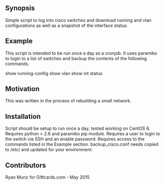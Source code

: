 ## Synopsis

Simple script to log into cisco switches and download running and vlan configurations as well as a snapshot of the interface status.

## Example

This script is intended to be run once a day as a cronjob. It uses paramiko to login to a list of switches and backup the contents of the following commands.

show running-config
show vlan
show int status

## Motivation

This was written in the process of rebuilding a small network.

## Installation

Script should be setup to run once a day, tested working on CentOS 6.
Requires python > 2.6 and paramiko pip module.
Requires a user to login to the switch via SSH and an enable password.
Requires access to the commands listed in the Example section.
backup_cisco.conf needs copied to /etc/ and updated for your environment.

## Contributors

Ryan Munz for Giftcards.com - May 2015
